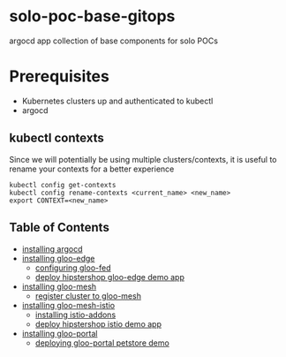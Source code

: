 # solo-poc-base-gitops
 argocd app collection of base components for solo POCs
 
# Prerequisites
- Kubernetes clusters up and authenticated to kubectl
- argocd

## kubectl contexts
Since we will potentially be using multiple clusters/contexts, it is useful to rename your contexts for a better experience
```
kubectl config get-contexts
kubectl config rename-contexts <current_name> <new_name>
export CONTEXT=<new_name>
```

## Table of Contents
- [installing argocd](https://github.com/ably77/solo-poc-base-gitops/tree/main/argocd)
- [installing gloo-edge](https://github.com/ably77/solo-poc-base-gitops/tree/main/apps/gloo-edge)
  - [configuring gloo-fed](https://github.com/ably77/solo-poc-base-gitops/tree/main/apps/gloo-edge#configuring-gloo-fed)
  - [deploy hipstershop gloo-edge demo app](https://github.com/ably77/solo-poc-base-gitops/tree/main/apps/hipstershop/edge)
- [installing gloo-mesh](https://github.com/ably77/solo-poc-base-gitops/tree/main/apps/gloo-mesh)
  - [register cluster to gloo-mesh](https://github.com/ably77/solo-poc-base-gitops/tree/main/apps/gloo-mesh#register-current-cluster-istio-deployment-with-gloo-mesh-using-meshctl-useful-for-kind-or-local-deployments)
- [installing gloo-mesh-istio](https://github.com/ably77/solo-poc-base-gitops/tree/main/apps/gm-istio)
  - [installing istio-addons](https://github.com/ably77/solo-poc-base-gitops/tree/main/apps/gm-istio#install-istio-addons)
  - [deploy hipstershop istio demo app](https://github.com/ably77/solo-poc-base-gitops/tree/main/apps/hipstershop/istio)
- [installing gloo-portal](https://github.com/ably77/solo-poc-base-gitops/tree/main/apps/gloo-portal)
  - [deploying gloo-portal petstore demo](https://github.com/ably77/solo-poc-base-gitops/tree/main/apps/gloo-portal#optional-deploy-petstore-gloo-portal-demo-app)